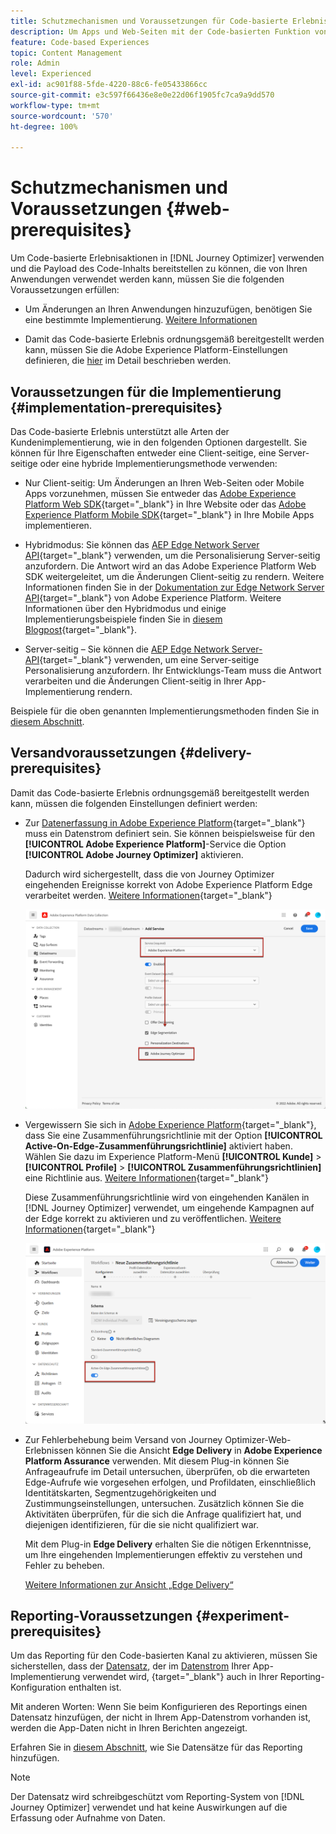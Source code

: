 ```yaml
---
title: Schutzmechanismen und Voraussetzungen für Code-basierte Erlebnisse
description: Um Apps und Web-Seiten mit der Code-basierten Funktion von Journey Optimizer bearbeiten zu können, befolgen Sie die Voraussetzungen auf dieser Seite
feature: Code-based Experiences
topic: Content Management
role: Admin
level: Experienced
exl-id: ac901f88-5fde-4220-88c6-fe05433866cc
source-git-commit: e3c597f66436e8e0e22d06f1905fc7ca9a9dd570
workflow-type: tm+mt
source-wordcount: '570'
ht-degree: 100%

---
```


# Schutzmechanismen und Voraussetzungen {#web-prerequisites}

Um Code-basierte Erlebnisaktionen in [!DNL Journey Optimizer] verwenden und die Payload des Code-Inhalts bereitstellen zu können, die von Ihren Anwendungen verwendet werden kann, müssen Sie die folgenden Voraussetzungen erfüllen:

* Um Änderungen an Ihren Anwendungen hinzuzufügen, benötigen Sie eine bestimmte Implementierung. [Weitere Informationen](#implementation-prerequisites)

* Damit das Code-basierte Erlebnis ordnungsgemäß bereitgestellt werden kann, müssen Sie die Adobe Experience Platform-Einstellungen definieren, die [hier](#delivery-prerequisites) im Detail beschrieben werden.

## Voraussetzungen für die Implementierung {#implementation-prerequisites}

Das Code-basierte Erlebnis unterstützt alle Arten der Kundenimplementierung, wie in den folgenden Optionen dargestellt. Sie können für Ihre Eigenschaften entweder eine Client-seitige, eine Server-seitige oder eine hybride Implementierungsmethode verwenden:

* Nur Client-seitig: Um Änderungen an Ihren Web-Seiten oder Mobile Apps vorzunehmen, müssen Sie entweder das [Adobe Experience Platform Web SDK](https://experienceleague.adobe.com/docs/platform-learn/implement-web-sdk/overview.html?lang=de){target="_blank"} in Ihre Website oder das [Adobe Experience Platform Mobile SDK](https://developer.adobe.com/client-sdks/documentation/){target="_blank"} in Ihre Mobile Apps implementieren.

* Hybridmodus: Sie können das [AEP Edge Network Server API](https://experienceleague.adobe.com/docs/experience-platform/edge-network-server-api/data-collection/interactive-data-collection.html?lang=de){target="_blank"} verwenden, um die Personalisierung Server-seitig anzufordern. Die Antwort wird an das Adobe Experience Platform Web SDK weitergeleitet, um die Änderungen Client-seitig zu rendern. Weitere Informationen finden Sie in der [Dokumentation zur Edge Network Server API](https://experienceleague.adobe.com/docs/experience-platform/edge-network-server-api/overview.html?lang=de){target="_blank"} von Adobe Experience Platform. Weitere Informationen über den Hybridmodus und einige Implementierungsbeispiele finden Sie in [diesem Blogpost](https://blog.developer.adobe.com/de/hybrid-personalization-in-the-adobe-experience-platform-web-sdk-6a1bb674bf41){target="_blank"}.

* Server-seitig – Sie können die [AEP Edge Network Server-API](https://experienceleague.adobe.com/docs/experience-platform/edge-network-server-api/data-collection/interactive-data-collection.html?lang=de){target="_blank"} verwenden, um eine Server-seitige Personalisierung anzufordern. Ihr Entwicklungs-Team muss die Antwort verarbeiten und die Änderungen Client-seitig in Ihrer App-Implementierung rendern.

Beispiele für die oben genannten Implementierungsmethoden finden Sie in [diesem Abschnitt](code-based-implementation-samples.md).

## Versandvoraussetzungen {#delivery-prerequisites}

Damit das Code-basierte Erlebnis ordnungsgemäß bereitgestellt werden kann, müssen die folgenden Einstellungen definiert werden:

* Zur [Datenerfassung in Adobe Experience Platform](https://experienceleague.adobe.com/docs/experience-platform/edge/datastreams/overview.html?lang=de){target="_blank"} muss ein Datenstrom definiert sein. Sie können beispielsweise für den **[!UICONTROL Adobe Experience Platform]**-Service die Option **[!UICONTROL Adobe Journey Optimizer]** aktivieren.

  Dadurch wird sichergestellt, dass die von Journey Optimizer eingehenden Ereignisse korrekt von Adobe Experience Platform Edge verarbeitet werden. [Weitere Informationen](https://experienceleague.adobe.com/docs/experience-platform/edge/datastreams/configure.html?lang=de){target="_blank"}

  ![](../web/assets/web-aep-datastream-ajo.png)

* Vergewissern Sie sich in [Adobe Experience Platform](https://experienceleague.adobe.com/docs/experience-platform/profile/home.html?lang=de){target="_blank"}, dass Sie eine Zusammenführungsrichtlinie mit der Option **[!UICONTROL Active-On-Edge-Zusammenführungsrichtlinie]** aktiviert haben. Wählen Sie dazu im Experience Platform-Menü **[!UICONTROL Kunde]** > **[!UICONTROL Profile]** > **[!UICONTROL Zusammenführungsrichtlinien]** eine Richtlinie aus. [Weitere Informationen](https://experienceleague.adobe.com/docs/experience-platform/profile/merge-policies/ui-guide.html?lang=de#configure){target="_blank"}

  Diese Zusammenführungsrichtlinie wird von eingehenden Kanälen in [!DNL Journey Optimizer] verwendet, um eingehende Kampagnen auf der Edge korrekt zu aktivieren und zu veröffentlichen. [Weitere Informationen](https://experienceleague.adobe.com/docs/experience-platform/profile/merge-policies/ui-guide.html?lang=de){target="_blank"}

  ![](../web/assets/web-aep-merge-policy.png)

* Zur Fehlerbehebung beim Versand von Journey Optimizer-Web-Erlebnissen können Sie die Ansicht **Edge Delivery** in **Adobe Experience Platform Assurance** verwenden. Mit diesem Plug-in können Sie Anfrageaufrufe im Detail untersuchen, überprüfen, ob die erwarteten Edge-Aufrufe wie vorgesehen erfolgen, und Profildaten, einschließlich Identitätskarten, Segmentzugehörigkeiten und Zustimmungseinstellungen, untersuchen. Zusätzlich können Sie die Aktivitäten überprüfen, für die sich die Anfrage qualifiziert hat, und diejenigen identifizieren, für die sie nicht qualifiziert war.

  Mit dem Plug-in **Edge Delivery** erhalten Sie die nötigen Erkenntnisse, um Ihre eingehenden Implementierungen effektiv zu verstehen und Fehler zu beheben.

  [Weitere Informationen zur Ansicht „Edge Delivery“](https://experienceleague.adobe.com/de/docs/experience-platform/assurance/view/edge-delivery)

## Reporting-Voraussetzungen {#experiment-prerequisites}

Um das Reporting für den Code-basierten Kanal zu aktivieren, müssen Sie sicherstellen, dass der [Datensatz](../data/get-started-datasets.md), der im [Datenstrom](https://experienceleague.adobe.com/docs/experience-platform/datastreams/overview.html?lang=de) Ihrer App-Implementierung verwendet wird, {target="_blank"} auch in Ihrer Reporting-Konfiguration enthalten ist.

Mit anderen Worten: Wenn Sie beim Konfigurieren des Reportings einen Datensatz hinzufügen, der nicht in Ihrem App-Datenstrom vorhanden ist, werden die App-Daten nicht in Ihren Berichten angezeigt.

Erfahren Sie in [diesem Abschnitt](../reports/reporting-configuration.md#add-datasets), wie Sie Datensätze für das Reporting hinzufügen.

>[!NOTE]
>
>Der Datensatz wird schreibgeschützt vom Reporting-System von [!DNL Journey Optimizer] verwendet und hat keine Auswirkungen auf die Erfassung oder Aufnahme von Daten.
